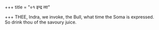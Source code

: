 +++
title = "०१ इन्द्र त्वा"

+++
THEE, Indra, we invoke, the Bull, what time the Soma is expressed.  
     So drink thou of the savoury juice.